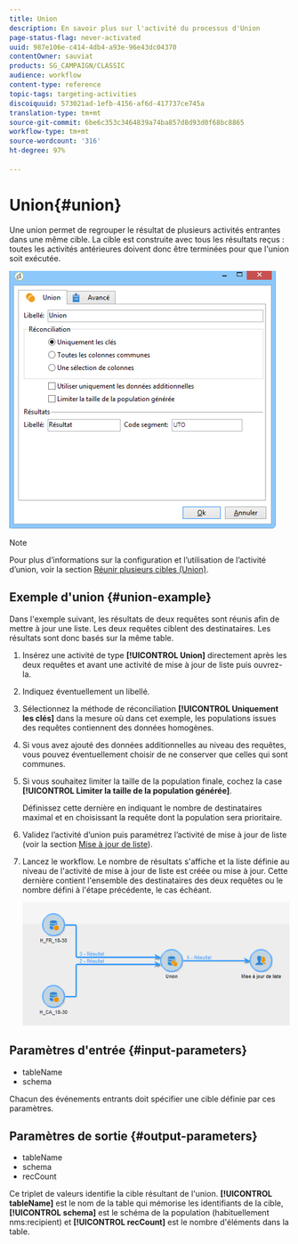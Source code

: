 ```yaml
---
title: Union
description: En savoir plus sur l'activité du processus d'Union
page-status-flag: never-activated
uuid: 987e106e-c414-4db4-a93e-96e43dc04370
contentOwner: sauviat
products: SG_CAMPAIGN/CLASSIC
audience: workflow
content-type: reference
topic-tags: targeting-activities
discoiquuid: 573021ad-1efb-4156-af6d-417737ce745a
translation-type: tm+mt
source-git-commit: 6be6c353c3464839a74ba857d8d93d0f68bc8865
workflow-type: tm+mt
source-wordcount: '316'
ht-degree: 97%

---
```



# Union{#union}

Une union permet de regrouper le résultat de plusieurs activités entrantes dans une même cible. La cible est construite avec tous les résultats reçus : toutes les activités antérieures doivent donc être terminées pour que l&#39;union soit exécutée.

![](assets/s_user_segmentation_union.png)

>[!NOTE]
>
>Pour plus d’informations sur la configuration et l’utilisation de l’activité d’union, voir la section [Réunir plusieurs cibles (Union)](../../workflow/using/targeting-data.md#combining-several-targets--union-).

## Exemple d&#39;union {#union-example}

Dans l&#39;exemple suivant, les résultats de deux requêtes sont réunis afin de mettre à jour une liste. Les deux requêtes ciblent des destinataires. Les résultats sont donc basés sur la même table.

1. Insérez une activité de type **[!UICONTROL Union]** directement après les deux requêtes et avant une activité de mise à jour de liste puis ouvrez-la.
1. Indiquez éventuellement un libellé.
1. Sélectionnez la méthode de réconciliation **[!UICONTROL Uniquement les clés]** dans la mesure où dans cet exemple, les populations issues des requêtes contiennent des données homogènes.
1. Si vous avez ajouté des données additionnelles au niveau des requêtes, vous pouvez éventuellement choisir de ne conserver que celles qui sont communes.
1. Si vous souhaitez limiter la taille de la population finale, cochez la case **[!UICONTROL Limiter la taille de la population générée]**.

   Définissez cette dernière en indiquant le nombre de destinataires maximal et en choisissant la requête dont la population sera prioritaire.

1. Validez l’activité d’union puis paramétrez l’activité de mise à jour de liste (voir la section [Mise à jour de liste](../../workflow/using/list-update.md)).
1. Lancez le workflow. Le nombre de résultats s&#39;affiche et la liste définie au niveau de l&#39;activité de mise à jour de liste est créée ou mise à jour. Cette dernière contient l&#39;ensemble des destinataires des deux requêtes ou le nombre défini à l&#39;étape précédente, le cas échéant.

   ![](assets/union_example.png)

## Paramètres d&#39;entrée {#input-parameters}

* tableName
* schema

Chacun des événements entrants doit spécifier une cible définie par ces paramètres.

## Paramètres de sortie {#output-parameters}

* tableName
* schema
* recCount

Ce triplet de valeurs identifie la cible résultant de l&#39;union. **[!UICONTROL tableName]** est le nom de la table qui mémorise les identifiants de la cible, **[!UICONTROL schema]** est le schéma de la population (habituellement nms:recipient) et **[!UICONTROL recCount]** est le nombre d&#39;éléments dans la table.
